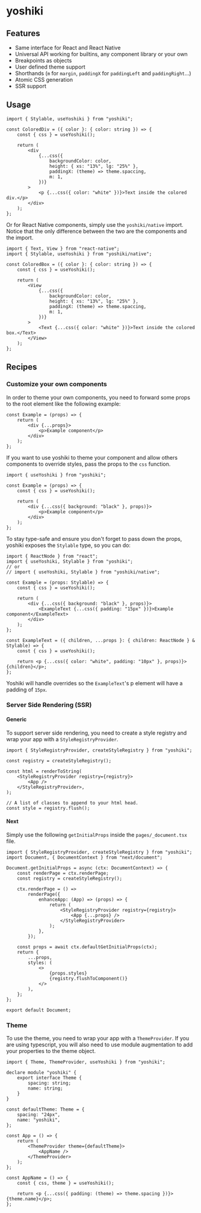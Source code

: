 # yoshiki

## Features

- Same interface for React and React Native
- Universal API working for builtins, any component library or your own
- Breakpoints as objects
- User defined theme support
- Shorthands (`m` for `margin`, `paddingX` for `paddingLeft` and `paddingRight`...)
- Atomic CSS generation
- SSR support

## Usage

```tsx
import { Stylable, useYoshiki } from "yoshiki";

const ColoredDiv = ({ color }: { color: string }) => {
	const { css } = useYoshiki();

	return (
		<div
			{...css({
				backgroundColor: color,
				height: { xs: "13%", lg: "25%" },
				paddingX: (theme) => theme.spaccing,
				m: 1,
			})}
		>
			<p {...css({ color: "white" })}>Text inside the colored div.</p>
		</div>
	);
};
```

Or for React Native components, simply use the `yoshiki/native` import.
Notice that the only difference between the two are the components and the import.

```tsx
import { Text, View } from "react-native";
import { Stylable, useYoshiki } from "yoshiki/native";

const ColoredBox = ({ color }: { color: string }) => {
	const { css } = useYoshiki();

	return (
		<View
			{...css({
				backgroundColor: color,
				height: { xs: "13%", lg: "25%" },
				paddingX: (theme) => theme.spaccing,
				m: 1,
			})}
		>
			<Text {...css({ color: "white" })}>Text inside the colored box.</Text>
		</View>
	);
};
```

## Recipes

### Customize your own components

In order to theme your own components, you need to forward some props to the root element like the following example:

```tsx
const Example = (props) => {
	return (
		<div {...props}>
			<p>Example component</p>
		</div>
	);
};
```

If you want to use yoshiki to theme your component and allow others components to override styles, pass
the props to the `css` function.

```tsx
import { useYoshiki } from "yoshiki";

const Example = (props) => {
	const { css } = useYoshiki();

	return (
		<div {...css({ background: "black" }, props)}>
			<p>Example component</p>
		</div>
	);
};
```

To stay type-safe and ensure you don't forget to pass down the props, yoshiki exposes the `Stylable` type, so you can do:

```tsx
import { ReactNode } from "react";
import { useYoshiki, Stylable } from "yoshiki";
// or
// import { useYoshiki, Stylable } from "yoshiki/native";

const Example = (props: Stylable) => {
	const { css } = useYoshiki();

	return (
		<div {...css({ background: "black" }, props)}>
			<ExampleText {...css({ padding: "15px" })}>Example component</ExampleText>
		</div>
	);
};

const ExampleText = ({ children, ...props }: { children: ReactNode } & Stylable) => {
	const { css } = useYoshiki();

	return <p {...css({ color: "white", padding: "10px" }, props)}>{children}</p>;
};
```

Yoshiki will handle overrides so the `ExampleText`'s p element will have a padding of `15px`.

### Server Side Rendering (SSR)

#### Generic

To support server side rendering, you need to create a style registry and wrap your app with a `StyleRegistryProvider`.

```tsx
import { StyleRegistryProvider, createStyleRegistry } from "yoshiki";

const registry = createStyleRegistry();

const html = renderToString(
	<StyleRegistryProvider registry={registry}>
		<App />
	</StyleRegistryProvider>,
);

// A list of classes to append to your html head.
const style = registry.flush();
```

#### Next

Simply use the following `getInitialProps` inside the `pages/_document.tsx` file.

```tsx
import { StyleRegistryProvider, createStyleRegistry } from "yoshiki";
import Document, { DocumentContext } from "next/document";

Document.getInitialProps = async (ctx: DocumentContext) => {
	const renderPage = ctx.renderPage;
	const registry = createStyleRegistry();

	ctx.renderPage = () =>
		renderPage({
			enhanceApp: (App) => (props) => {
				return (
					<StyleRegistryProvider registry={registry}>
						<App {...props} />
					</StyleRegistryProvider>
				);
			},
		});

	const props = await ctx.defaultGetInitialProps(ctx);
	return {
		...props,
		styles: (
			<>
				{props.styles}
				{registry.flushToComponent()}
			</>
		),
	};
};

export default Document;
```

### Theme

To use the theme, you need to wrap your app with a `ThemeProvider`. If you are using typescript, you will also
need to use module augmentation to add your properties to the theme object.

```tsx
import { Theme, ThemeProvider, useYoshiki } from "yoshiki";

declare module "yoshiki" {
	export interface Theme {
		spacing: string;
		name: string;
	}
}

const defaultTheme: Theme = {
	spacing: "24px",
	name: "yoshiki",
};

const App = () => {
	return (
		<ThemeProvider theme={defaultTheme}>
			<AppName />
		</ThemeProvider>
	);
};

const AppName = () => {
	const { css, theme } = useYoshiki();

	return <p {...css({ padding: (theme) => theme.spacing })}>{theme.name}</p>;
};
```
